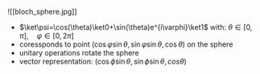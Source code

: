 ![[bloch_sphere.jpg]]

* $\ket\psi=\cos(\theta)\ket0+\sin(\theta)e^{i\varphi}\ket1$ with: $\theta\in[0,\pi],\quad \varphi\in[0,2\pi]$
* coressponds to point $(\cos{\varphi}\sin{\theta},\sin{\varphi}\sin{\theta},\cos{\theta})$ on the sphere
* unitary operations rotate the sphere
* vector representation: $(\cos\phi\sin\theta,\sin\phi\sin\theta,cos\theta)$